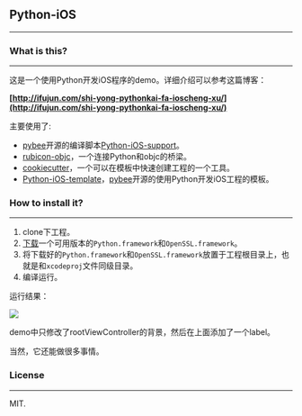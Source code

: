 ## Python-iOS
---- 
### What is this?
---- 

这是一个使用Python开发iOS程序的demo。详细介绍可以参考这篇博客：

**[http://ifujun.com/shi-yong-pythonkai-fa-ioscheng-xu/](http://ifujun.com/shi-yong-pythonkai-fa-ioscheng-xu/)**

主要使用了:
- [pybee](http://pybee.org/)开源的编译脚本[Python-iOS-support](https://github.com/pybee/Python-iOS-support)。
- [rubicon-objc](https://github.com/pybee/rubicon-objc)，一个连接Python和objc的桥梁。
- [cookiecutter](http://cookiecutter.rtfd.org/)，一个可以在模板中快速创建工程的一个工具。
- [Python-iOS-template](https://github.com/pybee/Python-iOS-template)，[pybee](http://pybee.org/)开源的使用Python开发iOS工程的模板。

### How to install it?
---- 

1. clone下工程。
2. [下载](https://github.com/pybee/Python-iOS-support/releases)一个可用版本的`Python.framework`和`OpenSSL.framework`。
3. 将下载好的`Python.framework`和`OpenSSL.framework`放置于工程根目录上，也就是和`xcodeproj`文件同级目录。
4. 编译运行。

运行结果：

![](http://7i7i81.com1.z0.glb.clouddn.com/blogimage_python_ios_6.png)

demo中只修改了rootViewController的背景，然后在上面添加了一个label。

当然，它还能做很多事情。

### License
---- 
MIT.